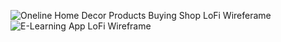 ![Oneline Home Decor Products Buying Shop LoFi Wireferame](https://github.com/user-attachments/assets/1149bf76-fda5-4f7d-8c3c-fac97286f0ad)
![E-Learning App LoFi Wireframe](https://github.com/user-attachments/assets/f30fe967-019a-43ba-943d-c8b60e482978)

